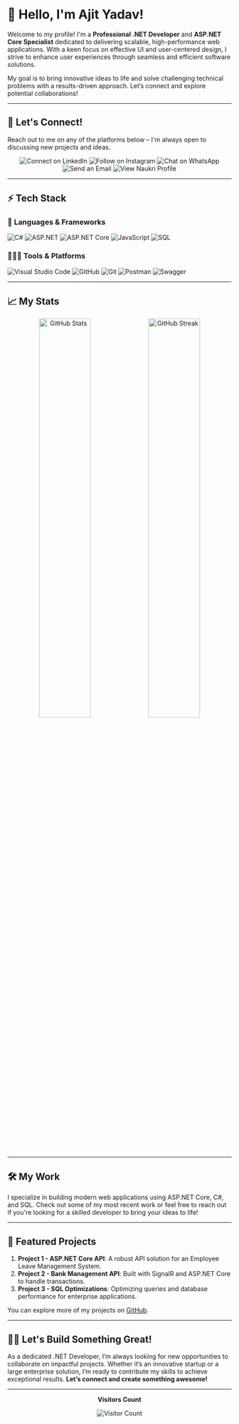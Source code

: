 # 👋 Hello, I'm Ajit Yadav!

Welcome to my profile! I'm a **Professional .NET Developer** and **ASP.NET Core Specialist** dedicated to delivering scalable, high-performance web applications. With a keen focus on effective UI and user-centered design, I strive to enhance user experiences through seamless and efficient software solutions.

My goal is to bring innovative ideas to life and solve challenging technical problems with a results-driven approach. Let’s connect and explore potential collaborations!

---

## 🔗 Let's Connect!

Reach out to me on any of the platforms below – I'm always open to discussing new projects and ideas.

<p align="center">
  <a href="https://www.linkedin.com/in/ajit-yadav-059a212a6/" target="_blank" style="text-decoration: none;">
    <img src="https://img.shields.io/badge/LinkedIn-0077B5?style=for-the-badge&logo=linkedin&logoColor=white" title="Connect on LinkedIn" />
  </a>
  <a href="https://www.instagram.com/mr.ajuu_yadav0307/" target="_blank" style="text-decoration: none;">
    <img src="https://img.shields.io/badge/Instagram-E4405F?style=for-the-badge&logo=instagram&logoColor=white" title="Follow on Instagram" />
  </a>
  <a href="https://wa.me/918830774223" target="_blank" style="text-decoration: none;">
    <img src="https://img.shields.io/badge/WhatsApp-25D366?style=for-the-badge&logo=whatsapp&logoColor=white" title="Chat on WhatsApp" />
  </a>
  <a href="mailto:aj1221yadav@gmail.com" target="_blank" style="text-decoration: none;">
    <img src="https://img.shields.io/badge/Gmail-D14836?style=for-the-badge&logo=gmail&logoColor=white" title="Send an Email" />
  </a>
  <a href="https://www.naukri.com/mnjuser/profile/mn_newsmartsearch.php?searchType=personalized&resume=n" target="_blank" style="text-decoration: none;">
    <img src="https://img.shields.io/badge/Naukri-00529B?style=for-the-badge&logo=naukri&logoColor=white" title="View Naukri Profile" />
  </a>
</p>

---

## ⚡ Tech Stack

### 🚀 **Languages & Frameworks**
<p>
  <img src="https://img.shields.io/badge/C%23-239120?style=for-the-badge&logo=c-sharp&logoColor=white" alt="C#" title="C#"/>
  <img src="https://img.shields.io/badge/ASP.NET-512BD4?style=for-the-badge&logo=.net&logoColor=white" alt="ASP.NET" title="ASP.NET"/>
  <img src="https://img.shields.io/badge/ASP.NET_Core-512BD4?style=for-the-badge&logo=.net&logoColor=white" alt="ASP.NET Core" title="ASP.NET Core"/>
  <img src="https://img.shields.io/badge/JavaScript-323330?style=for-the-badge&logo=javascript&logoColor=F7DF1E" alt="JavaScript" title="JavaScript"/>
  <img src="https://img.shields.io/badge/SQL-CC2927?style=for-the-badge&logo=sql&logoColor=white" alt="SQL" title="SQL"/>
</p>

### 🧑🏻‍💻 **Tools & Platforms**
<p>
  <img src="https://img.shields.io/badge/Visual_Studio_Code-0078D4?style=for-the-badge&logo=visual%20studio%20code&logoColor=white" alt="Visual Studio Code" title="Visual Studio Code"/>
  <img src="https://img.shields.io/badge/GitHub-100000?style=for-the-badge&logo=github&logoColor=white" alt="GitHub" title="GitHub"/>
  <img src="https://img.shields.io/badge/Git-F05032?style=for-the-badge&logo=git&logoColor=white" alt="Git" title="Git"/>
  <img src="https://img.shields.io/badge/Postman-FF6C37?style=for-the-badge&logo=Postman&logoColor=white" alt="Postman" title="Postman"/>
  <img src="https://img.shields.io/badge/Swagger-85EA2D?style=for-the-badge&logo=swagger&logoColor=black" alt="Swagger" title="Swagger"/>
</p>

---

## 📈 My Stats

<p align="center">
  <img width="48%" src="https://github-readme-stats.vercel.app/api?username=ajityadav&show_icons=true&hide_border=true&theme=radical" alt="GitHub Stats" title="GitHub Stats"/>
  <img width="48%" src="https://github-readme-streak-stats.herokuapp.com/?user=ajityadav&hide_border=true&theme=radical" alt="GitHub Streak" title="GitHub Streak"/>
</p>

---

## 🛠️ My Work

I specialize in building modern web applications using ASP.NET Core, C#, and SQL. Check out some of my most recent work or feel free to reach out if you're looking for a skilled developer to bring your ideas to life!

---

## 🌟 Featured Projects

1. **Project 1 - ASP.NET Core API**: A robust API solution for an Employee Leave Management System.
2. **Project 2 - Bank Management API**: Built with SignalR and ASP.NET Core to handle transactions.
3. **Project 3 - SQL Optimizations**: Optimizing queries and database performance for enterprise applications.

You can explore more of my projects on [GitHub](https://github.com/Ajityadav0007).

---

## 🧑‍💻 Let's Build Something Great!

As a dedicated .NET Developer, I’m always looking for new opportunities to collaborate on impactful projects. Whether it’s an innovative startup or a large enterprise solution, I’m ready to contribute my skills to achieve exceptional results. **Let’s connect and create something awesome!**

---

<div align="center">
  <p align="center"><b>Visitors Count</b></p>
  <p align="center">
    <img src="https://profile-counter.glitch.me/{ajityadav}/count.svg" alt="Visitor Count" title="Visitor Count"/>
  </p>
</div>
